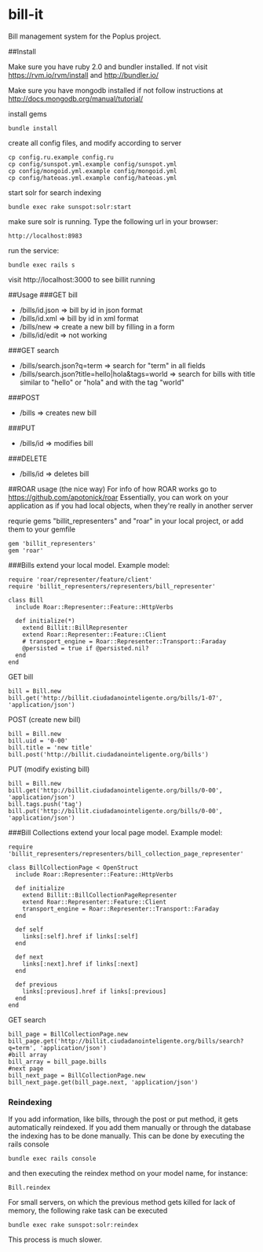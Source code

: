 bill-it
=======

Bill management system for the Poplus project.

##Install

Make sure you have ruby 2.0 and bundler installed. If not visit
https://rvm.io/rvm/install  and http://bundler.io/

Make sure you have mongodb installed
if not follow instructions at http://docs.mongodb.org/manual/tutorial/

install gems
```
bundle install
```

create all config files, and modify according to server
```
cp config.ru.example config.ru
cp config/sunspot.yml.example config/sunspot.yml
cp config/mongoid.yml.example config/mongoid.yml
cp config/hateoas.yml.example config/hateoas.yml
```

start solr for search indexing
```
bundle exec rake sunspot:solr:start
```

make sure solr is running. Type the following url in your browser:
```
http://localhost:8983
```

run the service:
```
bundle exec rails s
```
visit http://localhost:3000 to see billit running

##Usage
###GET bill
* /bills/id.json => bill by id in json format
* /bills/id.xml => bill by id in xml format
* /bills/new => create a new bill by filling in a form
* /bills/id/edit => not working

###GET search
* /bills/search.json?q=term => search for "term" in all fields
* /bills/search.json?title=hello|hola&tags=world => search for bills with title similar to "hello" or "hola" and with the tag "world"

###POST
* /bills => creates new bill

###PUT
* /bills/id => modifies bill

###DELETE
* /bills/id => deletes bill

##ROAR usage (the nice way)
For info of how ROAR works go to https://github.com/apotonick/roar
Essentially, you can work on your application as if you had local objects, when they're really in another server

requrie gems "billit_representers" and "roar" in your local project, or add them to your gemfile
```
gem 'billit_representers'
gem 'roar'
```

###Bills
extend your local model. Example model:
```
require 'roar/representer/feature/client'
require 'billit_representers/representers/bill_representer'

class Bill
  include Roar::Representer::Feature::HttpVerbs

  def initialize(*)
    extend Billit::BillRepresenter
    extend Roar::Representer::Feature::Client
    # transport_engine = Roar::Representer::Transport::Faraday
    @persisted = true if @persisted.nil?
  end
end
```

GET bill
```
bill = Bill.new
bill.get('http://billit.ciudadanointeligente.org/bills/1-07', 'application/json')
```

POST (create new bill)
```
bill = Bill.new
bill.uid = '0-00'
bill.title = 'new title'
bill.post('http://billit.ciudadanointeligente.org/bills')
```

PUT (modify existing bill)
```
bill = Bill.new
bill.get('http://billit.ciudadanointeligente.org/bills/0-00', 'application/json')
bill.tags.push('tag')
bill.put('http://billit.ciudadanointeligente.org/bills/0-00', 'application/json')
```

###Bill Collections
extend your local page model. Example model:
```
require 'billit_representers/representers/bill_collection_page_representer'

class BillCollectionPage < OpenStruct
  include Roar::Representer::Feature::HttpVerbs

  def initialize
    extend Billit::BillCollectionPageRepresenter
    extend Roar::Representer::Feature::Client
    transport_engine = Roar::Representer::Transport::Faraday
  end

  def self
    links[:self].href if links[:self]
  end

  def next
    links[:next].href if links[:next]
  end

  def previous
    links[:previous].href if links[:previous]
  end
end
```

GET search
```
bill_page = BillCollectionPage.new
bill_page.get('http://billit.ciudadanointeligente.org/bills/search?q=term', 'application/json')
#bill array
bill_array = bill_page.bills
#next page
bill_next_page = BillCollectionPage.new
bill_next_page.get(bill_page.next, 'application/json')
```

### Reindexing
If you add information, like bills, through the post or put method, it gets automatically reindexed. If you add them manually or through the database the indexing has to be done manually. This can be done by executing the rails console
```
bundle exec rails console
```
and then executing the reindex method on your model name, for instance:
```
Bill.reindex
```

For small servers, on which the previous method gets killed for lack of memory, the following rake task can be executed
```
bundle exec rake sunspot:solr:reindex
```
This process is much slower.
